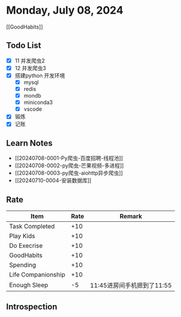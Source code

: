 # Monday, July 08, 2024

[[GoodHabits]]

## Todo List

- [x] 11 并发爬虫2
- [x] 12 并发爬虫3
- [x] 搭建python 开发环境
  - [x] mysql
  - [x] redis
  - [x] mondb
  - [x] miniconda3
  - [x] vscode
- [x] 锻炼
- [x] 记账

## Learn Notes

- [[20240708-0001-Py爬虫-百度招聘-线程池]]
- [[20240708-0002-py爬虫-芒果视频-多进程]]
- [[20240708-0003-py爬虫-aiohttp异步爬虫]]
- [[20240710-0004-安装数据库]]

## Rate

| Item               | Rate | Remark                     |
| ------------------ | ---- | -------------------------- |
| Task Completed     | +10  |                            |
| Play Kids          | +10  |                            |
| Do Execrise        | +10  |                            |
| GoodHabits         | +10  |                            |
| Spending           | +10  |                            |
| Life Companionship | +10  |                            |
| Enough Sleep       | -5   | 11:45进房间手机摁到了11:55 |

## Introspection
